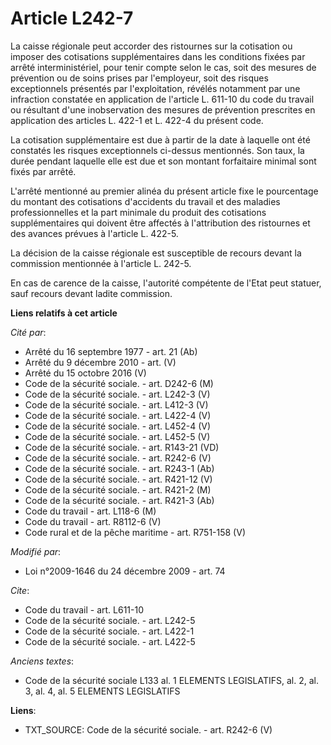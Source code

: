 # Article L242-7

La caisse régionale peut accorder des ristournes sur la cotisation ou imposer des cotisations supplémentaires dans les
conditions fixées par arrêté interministériel, pour tenir compte selon le cas, soit des mesures de prévention ou de soins
prises par l'employeur, soit des risques exceptionnels présentés par l'exploitation, révélés notamment par une infraction
constatée en application de l'article L. 611-10 du code du travail ou résultant d'une inobservation des mesures de prévention
prescrites en application des articles L. 422-1 et L. 422-4 du présent code. 

La cotisation supplémentaire est due à partir de la date à laquelle ont été constatés les risques exceptionnels ci-dessus
mentionnés. Son taux, la durée pendant laquelle elle est due et son montant forfaitaire minimal sont fixés par arrêté.

L'arrêté mentionné au premier alinéa du présent article fixe le pourcentage du montant des cotisations d'accidents du travail
et des maladies professionnelles et la part minimale du produit des cotisations supplémentaires qui doivent être affectés à
l'attribution des ristournes et des avances prévues à l'article L. 422-5. 

La décision de la caisse régionale est susceptible de recours devant la commission mentionnée à l'article L. 242-5. 

En cas de carence de la caisse, l'autorité compétente de l'Etat peut statuer, sauf recours devant ladite commission.

**Liens relatifs à cet article**

_Cité par_:

  - Arrêté du 16 septembre 1977 - art. 21 (Ab)
  - Arrêté du 9 décembre 2010 - art. (V)
  - Arrêté du 15 octobre 2016 (V)
  - Code de la sécurité sociale. - art. D242-6 (M)
  - Code de la sécurité sociale. - art. L242-3 (V)
  - Code de la sécurité sociale. - art. L412-3 (V)
  - Code de la sécurité sociale. - art. L422-4 (V)
  - Code de la sécurité sociale. - art. L452-4 (V)
  - Code de la sécurité sociale. - art. L452-5 (V)
  - Code de la sécurité sociale. - art. R143-21 (VD)
  - Code de la sécurité sociale. - art. R242-6 (V)
  - Code de la sécurité sociale. - art. R243-1 (Ab)
  - Code de la sécurité sociale. - art. R421-12 (V)
  - Code de la sécurité sociale. - art. R421-2 (M)
  - Code de la sécurité sociale. - art. R421-3 (Ab)
  - Code du travail - art. L118-6 (M)
  - Code du travail - art. R8112-6 (V)
  - Code rural et de la pêche maritime - art. R751-158 (V)

_Modifié par_:

  - Loi n°2009-1646 du 24 décembre 2009 - art. 74

_Cite_:

  - Code du travail - art. L611-10
  - Code de la sécurité sociale. - art. L242-5
  - Code de la sécurité sociale. - art. L422-1
  - Code de la sécurité sociale. - art. L422-5

_Anciens textes_:

  - Code de la sécurité sociale L133 al. 1 ELEMENTS LEGISLATIFS, al. 2, al. 3, al. 4, al. 5 ELEMENTS LEGISLATIFS

**Liens**:

  - TXT_SOURCE: Code de la sécurité sociale. - art. R242-6 (V)
